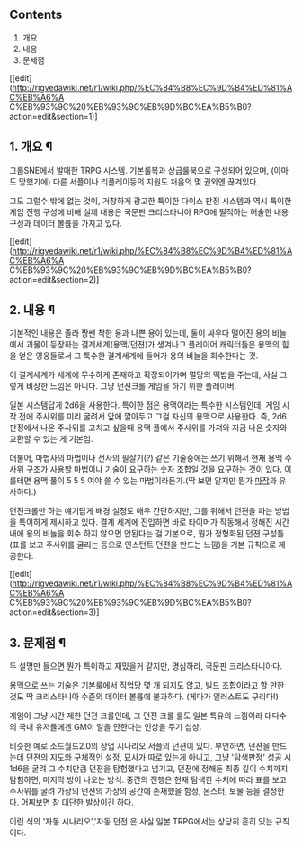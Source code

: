 ## Contents

    

1. 개요 
2. 내용 
3. 문제점 

[[edit](http://rigvedawiki.net/r1/wiki.php/%EC%84%B8%EC%9D%B4%ED%81%AC%EB%A6%A
C%EB%93%9C%20%EB%93%9C%EB%9D%BC%EA%B5%B0?action=edit&section=1)]

## 1. 개요 ¶

그룹SNE에서 발매한 TRPG 시스템. 기본룰북과 상급룰북으로 구성되어 있으며, (아마도 망했기에) 다른 서플이나 리플레이등의 지원도 처음의
몇 권외엔 끊겨있다.

  

그도 그럴수 밖에 없는 것이, 거창하게 광고한 특이한 다이스 판정 시스템과 역시 특이한 게임 진행 구성에 비해 실제 내용은 국문판
크리스타니아 RPG에 필적하는 허술한 내용 구성과 데이터 볼륨을 가지고 있다.

  
  

[[edit](http://rigvedawiki.net/r1/wiki.php/%EC%84%B8%EC%9D%B4%ED%81%AC%EB%A6%A
C%EB%93%9C%20%EB%93%9C%EB%9D%BC%EA%B5%B0?action=edit&section=2)]

## 2. 내용 ¶

기본적인 내용은 졸라 짱쎈 착한 용과 나쁜 용이 있는데, 둘이 싸우다 떨어진 용의 비늘에서 괴물이 등장하는 결계세계(용맥/던젼)가 생겨나고
플레이어 캐릭터들은 용맥의 힘을 얻은 영웅들로서 그 툭수한 결계세계에 들어가 용의 비늘을 회수한다는 것.

  

이 결계세계가 세계에 무수하게 존재하고 확장되어가며 멸망의 떡밥을 주는데, 사실 그렇게 비장한 느낌은 아니다. 그냥 던젼크롤 게임을 하기
위한 플레이버.  

일본 시스템답게 2d6을 사용한다. 특이한 점은 용맥이라는 특수한 시스템인데, 게임 시작 전에 주사위를 미리 굴려서 앞에 깔아두고 그걸
자신의 용맥으로 사용한다. 즉, 2d6 판정에서 나온 주사위를 고치고 싶을때 용맥 풀에서 주사위를 가져와 지금 나온 숫자와 교환할 수 있는
게 기본임.

  

더불어, 마법사의 마법이나 전사의 필살기(?) 같은 기술중에는 쓰기 위해서 현재 용맥 주사위 구조가 사용할 마법이나 기술이 요구하는 숫자
조합일 것을 요구하는 것이 있다. 이를테면 용맥 풀이 5 5 5 여야 쓸 수 있는 마법이라든가.(딱 보면 알지만 뭔가
[마작](%EB%A7%88%EC%9E%91.md)과 유사하다.)

  

던젼크롤만 하는 얘기답게 배경 설정도 매우 간단하지만, 그를 위해서 던젼을 파는 방법을 특이하게 제시하고 있다. 결계 세계에 진입하면 바로
타이머가 작동해서 정해진 시간 내에 용의 비늘을 회수 하지 않으면 안된다는 걸 기본으로, 뭔가 정형화된 던젼 구성틀(표를 보고 주사위를
굴리는 등으로 인스턴트 던젼을 만드는 느낌)을 기본 규칙으로 제공한다.

  

[[edit](http://rigvedawiki.net/r1/wiki.php/%EC%84%B8%EC%9D%B4%ED%81%AC%EB%A6%A
C%EB%93%9C%20%EB%93%9C%EB%9D%BC%EA%B5%B0?action=edit&section=3)]

## 3. 문제점 ¶

두 설명만 들으면 뭔가 특이하고 재밌을거 같지만, 명심하라, 국문판 크리스타니아다.

  

용맥으로 쓰는 기술은 기본룰에서 직업당 몇 개 되지도 않고, 빌드 조합이라고 할 만한 것도 딱 크리스타니아 수준의 데이터 볼륨에 불과하다.
(게다가 일러스트도 구리다!)

  

게임이 그냥 시간 제한 던젼 크롤인데, 그 던젼 크롤 룰도 일본 특유의 느낌이라 대다수의 국내 유저들에겐 GM이 일을 안한다는 인상을 주기
십상.

  

비슷한 예로 소드월드2.0의 상업 시나리오 서플의 던젼이 있다. 부연하면, 던젼을 만드는데 던젼의 지도와 구체적인 설정, 묘사가 따로 있는게
아니고, 그냥 '탐색판정' 성공 시 1d6을 굴려 그 수치만큼 던젼을 탐험했다고 넘기고, 던젼에 정해둔 최종 깊이 수치까지 탐험하면, 마지막
방이 나오는 방식. 중간의 진행은 현재 탐색한 수치에 따라 표를 보고 주사위를 굴려 가상의 던젼의 가상의 공간에 존재했을 함정, 몬스터,
보물 등을 결정한다. 어찌보면 참 대단한 발상이긴 하다.

  

이런 식의 '자동 시나리오','자동 던전'은 사실 일본 TRPG에서는 상당히 흔히 있는 규칙이다.

